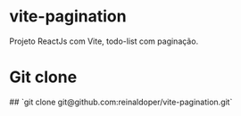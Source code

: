 # vite-pagination
Projeto ReactJs com Vite, todo-list com paginação.
<h1>Git clone</h1>
## `git clone git@github.com:reinaldoper/vite-pagination.git`
